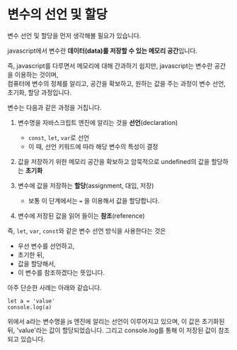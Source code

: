 # 변수의 선언 및 할당

변수 선언 및 할당을 먼저 생각해볼 필요가 있습니다.

javascript에서 변수란 **데이터(data)를 저장할 수 있는 메모리 공간**입니다.

즉, javascript를 다루면서 메모리에 대해 간과하기 쉽지만, javascript는 변수란 공간을 이용하는 것이며,  
컴퓨터에 변수의 정체를 알리고, 공간을 확보하고, 원하는 값을 주는 과정이 변수 선언, 초기화, 할당 과정입니다.

변수는 다음과 같은 과정을 거칩니다.

1. 변수명을 자바스크립트 엔진에 알리는 것을 **선언**(declaration)

   - `const`, `let`, `var`로 선언
   - 이 때, 선언 키워드에 따라 해당 변수의 특성이 결정

2. 값을 저장하기 위한 메모리 공간을 확보하고 암묵적으로 undefined의 값을 할당하는 **초기화**

3. 변수에 값을 저장하는 **할당**(assignment, 대입, 저장)

   - 보통 이 단계에서는 `=` 을 이용해서 값을 할당합니다.

4. 변수에 저장된 값을 읽어 들이는 **참조**(reference)

즉, `let`, `var`, `const`와 같은 변수 선언 방식을 사용한다는 것은

- 우선 변수를 선언하고,
- 초기한 뒤,
- 값을 할당해서,
- 이 변수를 참조하겠다는 뜻입니다.

아주 단순한 사례는 아래와 같습니다.

```
let a = 'value'
console.log(a)
```

위에서 a라는 변수명을 js 엔진에 알리는 선언이 이루어지고 있으며, 이 값은 초기화된 뒤, 'value'라는 값이 할당되었습니다.
그리고 console.log를 통해 이 저장된 값이 참조되고 있습니다.
